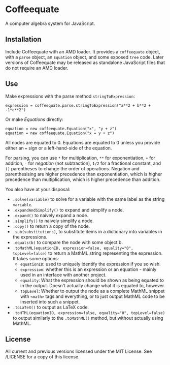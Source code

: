 Coffeequate
===========

A computer algebra system for JavaScript.

## Installation
Include Coffeequate with an AMD loader. It provides a `coffeequate` object, with a `parse` object, an `Equation` object, and some exposed `tree` code.
Later versions of Coffeequate may be released as standalone JavaScript files that do not require an AMD loader.

## Use
Make expressions with the parse method `stringToExpression`:

    expression = coffeequate.parse.stringToExpression("a**2 + b**2 + -1*c**2")

Or make *Equations* directly:

    equation = new coffeequate.Equation("x", "y + z")
    equation = new coffeequate.Equation("x = y + z")

All nodes are equated to 0. Equations are equated to 0 unless you provide either an `=` sign or a left-hand-side of the equation.

For parsing, you can use `*` for multiplication, `**` for exponentiation, `+` for addition, `-` for *negation* (not subtraction), `1/2` for a fractional constant, and `()` parentheses to change the order of operations. Negation and parenthesising are higher precedence than exponentiation, which is higher precedence than multiplication, which is higher precedence than addition.

You also have at your disposal:

- `.solve(variable)` to solve for a variable with the same label as the string `variable`.
- `.expandAndSimplify()` to expand and simplify a node.
- `.expand()` to naively expand a node.
- `.simplify()` to naively simplify a node.
- `.copy()` to return a copy of the node.
- `.sub(substitutions)`, to substitute items in a dictionary into variables in the expressions.
- `.equals(b)` to compare the node with some object b.
- `.toMathML(equationID, expression=false, equality="0", topLevel=false)` to return a MathML string representing the expression. It takes some options:
	- `equationID`: used to uniquely identify the expression if you so wish.
	- `expression`: whether this is an expression or an equation - mainly used in an interface with another project.
	- `equality`: What the expression should be shown as being equated to in the output. Doesn't actually change what it is equated to, however.
	- `topLevel`: Whether to output the node as a complete MathML snippet with `<math>` tags and everything, or to just output MathML code to be inserted into such a snippet.
- `.toLaTeX()` to output as LaTeX code.
- `.toHTML(equationID, expression=false, equality="0", topLevel=false)` to output similarly to the `.toMathML()` method, but without actually using MathML.

## License
All current and previous versions licensed under the MIT License. See /LICENSE for a copy of this license.
